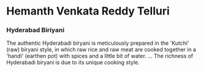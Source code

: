 # Hemanth Venkata Reddy Telluri
### Hyderabad Biriyani
The authentic Hyderabadi biryani is meticulously prepared in the 'Kutchi' (raw) biryani style, in which raw rice and raw meat are cooked together in a 'handi' (earthen pot) with spices and a little bit of water. ... The richness of Hyderabadi biryani is due to its unique cooking style.